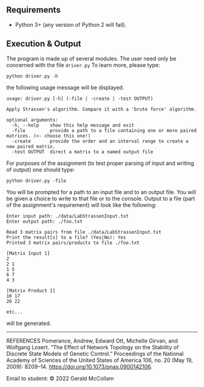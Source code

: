 
## Requirements

  * Python 3+ (any version of Python 2 will fail).

## Execution & Output

The program is made up of several modules. The user need only be concerned with the file `driver.py` To learn more, please type: 

```
python driver.py -h
```

the following usage message will be displayed.

```
usage: driver.py [-h] (-file | -create | -test OUTPUT)

Apply Strassen's algorithm. Compare it with a 'brute force' algorithm.

optional arguments:
  -h, --help    show this help message and exit
  -file         provide a path to a file containing one or more paired matrices. (<- choose this one!)
  -create       provide the order and an interval range to create a new paired matrix.
  -test OUTPUT  direct a matrix to a named output file
```

For purposes of the assignment (to test proper parsing of input and writing of output) one should type:

```
python driver.py -file
```

You will be prompted for a path to an input file and to an output file. You will be given a choice to write to that file or to the console. Output to a file (part of the assignment's requirement) will look like the following:

```
Enter input path: ./data/LabStrassenInput.txt
Enter output path: ./foo.txt

Read 3 matrix pairs from file ./data/LabStrassenInput.txt
Print the result[s] to a file? (Yes|No): Yes
Printed 3 matrix pairs/products to file ./foo.txt

[Matrix Input 1]
2
2 1
1 5
6 7
4 3

[Matrix Product 1]
16 17
26 22

etc...
```

will be generated.

---

REFERENCES
Pomerance, Andrew, Edward Ott, Michelle Girvan, and Wolfgang Losert. “The Effect of Network Topology on the Stability of Discrete State Models of Genetic Control.” Proceedings of the National Academy of Sciences of the United States of America 106, no. 20 (May 19, 2009): 8209–14. https://doi.org/10.1073/pnas.0900142106.


 Email to student: 
© 2022 Gerald McCollam